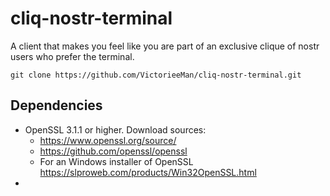 # cliq-nostr-terminal
A client that makes you feel like you are part of an exclusive clique of nostr users who prefer the terminal.

```
git clone https://github.com/VictorieeMan/cliq-nostr-terminal.git
```

## Dependencies
- OpenSSL 3.1.1 or higher. Download sources:
  - https://www.openssl.org/source/
  - https://github.com/openssl/openssl
  - For an Windows installer of OpenSSL https://slproweb.com/products/Win32OpenSSL.html
- 
